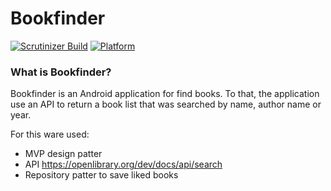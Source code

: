 # Bookfinder

[![Scrutinizer Build](https://img.shields.io/scrutinizer/build/g/filp/whoops.svg?style=flat-square)]()
[![Platform](https://img.shields.io/badge/platform-Android-green.svg?style=flat-square)]()

### What is Bookfinder?

Bookfinder is an Android application for find books. To that, the application use an API to return a book list that was searched by name, author name or year.

For this ware used:
- MVP design patter
- API https://openlibrary.org/dev/docs/api/search
- Repository patter to save liked books

